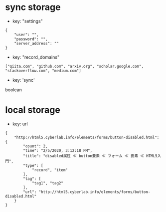 # sync storage

- key: "settings"

```
{
    "user": "",
    "password": "",
    "server_address": ""
}
```

- key: "record_domains"

```
["qiita.com", "github.com", "arxiv.org", "scholar.google.com", "stackoverflow.com", "medium.com"]
```

- key: 'sync'  

boolean

# local storage
- key: url
```
{
    "http://html5.cyberlab.info/elements/forms/button-disabled.html": {
        "count": 2,
        "time": "2/5/2020, 3:12:18 PM",
        "title": "disabled属性 ≪ button要素 ≪ フォーム ≪ 要素 ≪ HTML5入門",
        "type": [
            "record", "item"
        ],
        "tag": [
            "tag1", "tag2"
        ],
        "url": "http://html5.cyberlab.info/elements/forms/button-disabled.html"
    }
}
```
